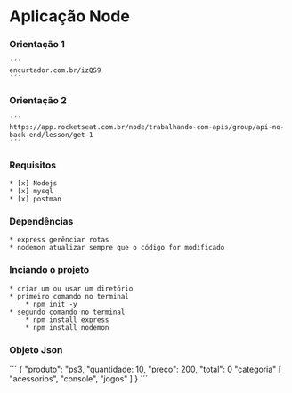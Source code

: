 # Aplicação Node
### Orientação 1
    ´´´
    encurtador.com.br/izQS9
    ´´´
### Orientação 2
    ´´´
    https://app.rocketseat.com.br/node/trabalhando-com-apis/group/api-no-back-end/lesson/get-1
    ´´´
### Requisitos
    * [x] Nodejs
    * [x] mysql
    * [x] postman

### Dependências
    * express gerênciar rotas
    * nodemon atualizar sempre que o código for modificado

### Inciando o projeto
    * criar um ou usar um diretório
    * primeiro comando no terminal
        * npm init -y
    * segundo comando no terminal
        * npm install express
        * npm install nodemon
### Objeto Json
´´´
    {
        "produto": "ps3,
        "quantidade: 10,
        "preco": 200,
        "total": 0
        "categoria" [
            "acessorios",
            "console",
            "jogos"
        ]
    }
´´´